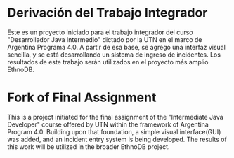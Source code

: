 # Derivación del Trabajo Integrador

 Este es un proyecto iniciado para el trabajo integrador del curso "Desarrollador Java Intermedio" dictado por la UTN en el marco de Argentina Programa 4.0.
 A partir de esa base, se agregó una interfaz visual sencilla, y se está desarrollando un sistema de ingreso de incidentes.
 Los resultados de este trabajo serán utilizados en el proyecto más amplio EthnoDB.

 # Fork of Final Assignment

This is a project initiated for the final assignment of the "Intermediate Java Developer" course offered by UTN within the framework of Argentina Program 4.0. 
Building upon that foundation, a simple visual interface(GUI) was added, and an incident entry system is being developed. 
The results of this work will be utilized in the broader EthnoDB project.

